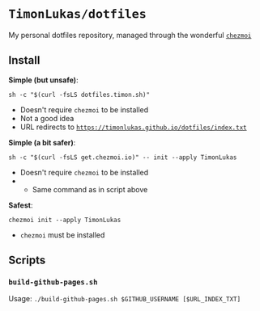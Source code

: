 # `TimonLukas/dotfiles`

My personal dotfiles repository, managed through the wonderful [`chezmoi`](https://www.chezmoi.io/)

## Install

**Simple (but unsafe)**:
```shell
sh -c "$(curl -fsLS dotfiles.timon.sh)"
```
- Doesn't require `chezmoi` to be installed
- Not a good idea
- URL redirects to [`https://timonlukas.github.io/dotfiles/index.txt`](https://timonlukas.github.io/dotfiles/index.txt)

**Simple (a bit safer)**:
```shell
sh -c "$(curl -fsLS get.chezmoi.io)" -- init --apply TimonLukas
```
- Doesn't require `chezmoi` to be installed
- - Same command as in script above

**Safest**:
```shell
chezmoi init --apply TimonLukas
```
- `chezmoi` must be installed


## Scripts

### `build-github-pages.sh`

Usage: `./build-github-pages.sh $GITHUB_USERNAME [$URL_INDEX_TXT]`